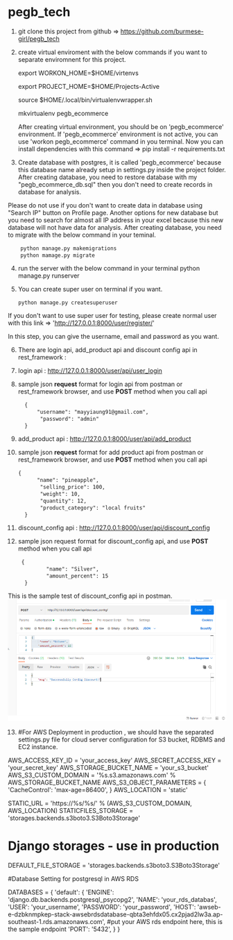# pegb_tech
1.  git clone this project from github => https://github.com/burmese-girl/pegb_tech
2.  create virtual enviroment with the below commands if you want to separate enviromnent for this project.

    export WORKON_HOME=$HOME/virtenvs

    export PROJECT_HOME=$HOME/Projects-Active

    source $HOME/.local/bin/virtualenvwrapper.sh

    mkvirtualenv pegb_ecommerce

    After creating virtual environment, you should be on 'pegb_ecommerce' environment. If 'pegb_ecommerce' environment is not active, you can use 'workon pegb_ecommerce' command in you terminal. Now you can install dependencies with this command => pip install -r requirements.txt
  
3.  Create database with postgres, it is called 'pegb_ecommerce' because this database name already setup in settings.py inside the project folder. After creating database, you need to restore database with my "pegb_ecommerce_db.sql" then you don't need to create records in database for analysis.

Please do not use if you don't want to create data in database using "Search IP" button on Profile page.
Another options for new database but you need to search for almost all IP address in your excel because this new database will not have data for analysis.
After creating database, you need to migrate with the below command in your teminal.

        python manage.py makemigrations
        python mamage.py migrate

4.  run the server with the below command in your terminal
    python manage.py runserver

5.  You can create super user on terminal if you want.

        python manage.py createsuperuser

If you don't want to use super user for testing, please create normal user with this link => 'http://127.0.0.1:8000/user/register/'

In this step, you can give the username, email and password as you want.

6. There are login api, add_product api and discount config api in rest_framework :
7. login api : http://127.0.0.1:8000/user/api/user_login
8. sample json **request** format for login api from postman or rest_framework browser, and use **POST** method when you call api
 
         {
             "username": "mayyiaung91@gmail.com",
              "password": "admin"
         } 
9. add_product api : http://127.0.0.1:8000/user/api/add_product
10. sample json **request** format for add product api from postman or rest_framework browser, and use **POST** method when you call api       
          
        {
              "name": "pineapple",
               "selling_price": 100,
               "weight": 10,
               "quantity": 12,
               "product_category": "local fruits"
          }
 

11. discount_config api : http://127.0.0.1:8000/user/api/discount_config  
12. sample json request format for discount_config api, and use **POST** method when you call api
       
         {
                 "name": "Silver",
                 "amount_percent": 15
          }
This is the sample test of discount_config api in postman.
 ![img.png](img.png)

13. #For AWS Deployment in production , we should have the separated settings.py  file for cloud server configuration for S3 bucket, RDBMS and EC2 instance.

AWS_ACCESS_KEY_ID = 'your_access_key'
AWS_SECRET_ACCESS_KEY = 'your_secret_key'
AWS_STORAGE_BUCKET_NAME = 'your_s3_bucket'
AWS_S3_CUSTOM_DOMAIN = '%s.s3.amazonaws.com' % AWS_STORAGE_BUCKET_NAME
AWS_S3_OBJECT_PARAMETERS = {
    'CacheControl': 'max-age=86400',
}
AWS_LOCATION = 'static'

STATIC_URL = 'https://%s/%s/' % (AWS_S3_CUSTOM_DOMAIN, AWS_LOCATION)
STATICFILES_STORAGE = 'storages.backends.s3boto3.S3Boto3Storage'
# Django storages - use in production
DEFAULT_FILE_STORAGE = 'storages.backends.s3boto3.S3Boto3Storage'

#Database Setting for postgresql in AWS RDS

DATABASES = {
    'default': {
        'ENGINE': 'django.db.backends.postgresql_psycopg2',
        'NAME': 'your_rds_databas',
        'USER': 'your_username',
        'PASSWORD': 'your_password',
        'HOST': 'awseb-e-dzbknmpkep-stack-awsebrdsdatabase-qbta3ehfdx05.cx2pjad2lw3a.ap-southeast-1.rds.amazonaws.com', #put your AWS rds endpoint here, this is the sample endpoint 
        'PORT': '5432',
    }
}